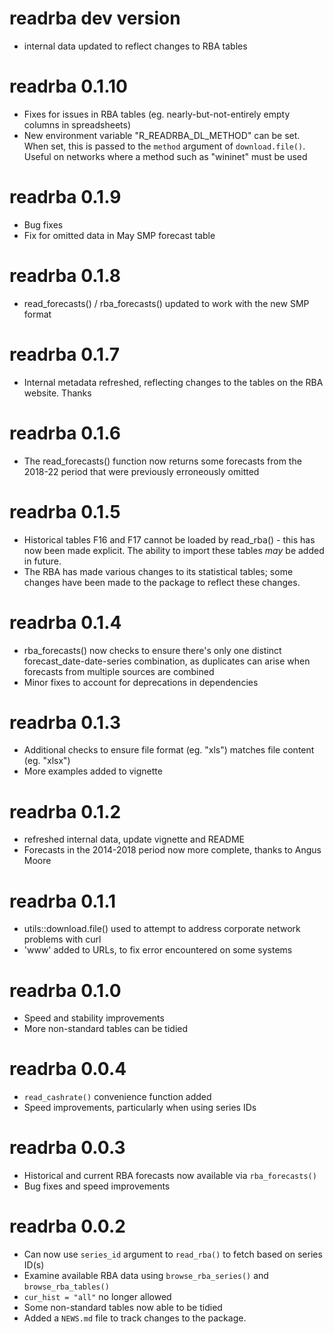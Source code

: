 # readrba dev version
* internal data updated to reflect changes to RBA tables

# readrba 0.1.10
* Fixes for issues in RBA tables (eg. nearly-but-not-entirely empty columns in spreadsheets)
* New environment variable "R_READRBA_DL_METHOD" can be set. When set, this is passed to the `method` argument of `download.file()`. Useful on networks where a method such as "wininet" must be used

# readrba 0.1.9
* Bug fixes
* Fix for omitted data in May SMP forecast table

# readrba 0.1.8
* read_forecasts() / rba_forecasts() updated to work with the new SMP format

# readrba 0.1.7
* Internal metadata refreshed, reflecting changes to the tables on the RBA website. Thanks

# readrba 0.1.6
* The read_forecasts() function now returns some forecasts from the 2018-22 period
that were previously erroneously omitted

# readrba 0.1.5
* Historical tables F16 and F17 cannot be loaded by read_rba() - this has now 
been made explicit. The ability to import these tables *may* be added in future.
* The RBA has made various changes to its statistical tables; some changes
have been made to the package to reflect these changes. 

# readrba 0.1.4
* rba_forecasts() now checks to ensure there's only one distinct forecast_date-date-series combination, as duplicates can arise when forecasts from multiple sources are combined
* Minor fixes to account for deprecations in dependencies

# readrba 0.1.3
* Additional checks to ensure file format (eg. "xls") matches file content (eg. "xlsx")
* More examples added to vignette

# readrba 0.1.2
* refreshed internal data, update vignette and README
* Forecasts in the 2014-2018 period now more complete, thanks to Angus Moore

# readrba 0.1.1
* utils::download.file() used to attempt to address corporate network problems with curl
* 'www' added to URLs, to fix error encountered on some systems

# readrba 0.1.0
* Speed and stability improvements
* More non-standard tables can be tidied

# readrba 0.0.4
* `read_cashrate()` convenience function added
* Speed improvements, particularly when using series IDs

# readrba 0.0.3
* Historical and current RBA forecasts now available via `rba_forecasts()`
* Bug fixes and speed improvements

# readrba 0.0.2
* Can now use `series_id` argument to `read_rba()` to fetch based on series ID(s)
* Examine available RBA data using `browse_rba_series()` and `browse_rba_tables()`
* `cur_hist = "all"` no longer allowed
* Some non-standard tables now able to be tidied
* Added a `NEWS.md` file to track changes to the package.
